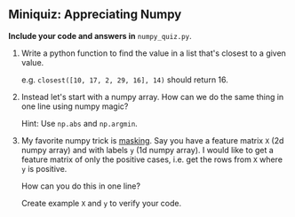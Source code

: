 ## Miniquiz: Appreciating Numpy

**Include your code and answers in** `numpy_quiz.py`.

1. Write a python function to find the value in a list that's closest to a given value.

    e.g. `closest([10, 17, 2, 29, 16], 14)` should return 16.

2. Instead let's start with a numpy array. How can we do the same thing in one line using numpy magic?

    Hint: Use `np.abs` and `np.argmin`.

3. My favorite numpy trick is [masking](http://docs.scipy.org/doc/numpy/user/basics.indexing.html#boolean-or-mask-index-arrays). Say you have a feature matrix `X` (2d numpy array) and with labels `y` (1d numpy array). I would like to get a feature matrix of only the positive cases, i.e. get the rows from `X` where `y` is positive.

    How can you do this in one line?
    
    Create example `X` and `y` to verify your code.
